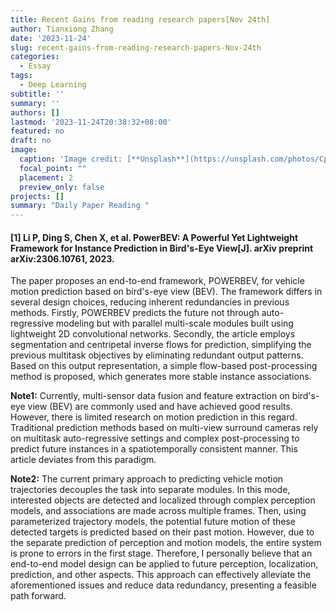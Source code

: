 ```yaml
---
title: Recent Gains from reading research papers[Nov 24th]
author: Tianxiong Zhang
date: '2023-11-24'
slug: recent-gains-from-reading-research-papers-Nov-24th
categories:
  - Essay
tags:
  - Deep Learning
subtitle: ''
summary: ''
authors: []
lastmod: '2023-11-24T20:38:32+08:00'
featured: no
draft: no
image:
  caption: 'Image credit: [**Unsplash**](https://unsplash.com/photos/CpkOjOcXdUY)'
  focal_point: ""
  placement: 2
  preview_only: false
projects: []
summary: "Daily Paper Reading "
---
```

#### [1] Li P, Ding S, Chen X, et al. PowerBEV: A Powerful Yet Lightweight Framework for Instance Prediction in Bird's-Eye View[J]. arXiv preprint arXiv:2306.10761, 2023.

The paper proposes an end-to-end framework, POWERBEV, for vehicle motion prediction based on bird's-eye view (BEV). The framework differs in several design choices, reducing inherent redundancies in previous methods. Firstly, POWERBEV predicts the future not through auto-regressive modeling but with parallel multi-scale modules built using lightweight 2D convolutional networks. Secondly, the article employs segmentation and centripetal inverse flows for prediction, simplifying the previous multitask objectives by eliminating redundant output patterns. Based on this output representation, a simple flow-based post-processing method is proposed, which generates more stable instance associations.

**Note1:**
Currently, multi-sensor data fusion and feature extraction on bird's-eye view (BEV) are commonly used and have achieved good results. However, there is limited research on motion prediction in this regard. Traditional prediction methods based on multi-view surround cameras rely on multitask auto-regressive settings and complex post-processing to predict future instances in a spatiotemporally consistent manner. This article deviates from this paradigm.

**Note2:**
The current primary approach to predicting vehicle motion trajectories decouples the task into separate modules. In this mode, interested objects are detected and localized through complex perception models, and associations are made across multiple frames. Then, using parameterized trajectory models, the potential future motion of these detected targets is predicted based on their past motion. However, due to the separate prediction of perception and motion models, the entire system is prone to errors in the first stage. Therefore, I personally believe that an end-to-end model design can be applied to future perception, localization, prediction, and other aspects. This approach can effectively alleviate the aforementioned issues and reduce data redundancy, presenting a feasible path forward.